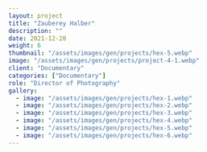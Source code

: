 ```yaml
---
layout: project
title: "Zauberey Halber"
description: ""
date: 2021-12-20
weight: 6
thumbnail: "/assets/images/gen/projects/hex-5.webp"
image: "/assets/images/gen/projects/project-4-1.webp"
client: "Documentary"
categories: ["Documentary"]
role: "Director of Photography"
gallery:
  - image: "/assets/images/gen/projects/hex-1.webp"
  - image: "/assets/images/gen/projects/hex-2.webp"
  - image: "/assets/images/gen/projects/hex-3.webp"
  - image: "/assets/images/gen/projects/hex-4.webp"
  - image: "/assets/images/gen/projects/hex-5.webp"
  - image: "/assets/images/gen/projects/hex-6.webp"
---
```


